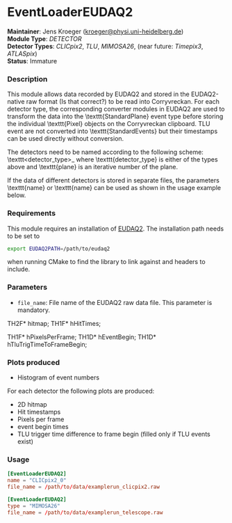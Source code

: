 # EventLoaderEUDAQ2
**Maintainer**: Jens Kroeger (kroeger@physi.uni-heidelberg.de)  
**Module Type**: *DETECTOR*     
**Detector Types**: *CLICpix2*, *TLU*, *MIMOSA26*, (near future: *Timepix3*, *ATLASpix*)   
**Status**: Immature

### Description
This module allows data recorded by EUDAQ2 and stored in the EUDAQ2-native raw format (Is that correct?) to be read into Corryvreckan.
For each detector type, the corresponding converter modules in EUDAQ2 are used to transform the data into the \texttt{StandardPlane} event type before storing the individual \texttt{Pixel} objects on the Corryvreckan clipboard.
TLU event are not converted into \texttt{StandardEvents} but their timestamps can be used directly without conversion.

The detectors need to be named according to the following scheme: \texttt<detector_type>_<plane> where \texttt{detector_type} is either of the types above and \texttt{plane} is an iterative number of the plane.

If the data of different detectors is stored in separate files, the parameters \texttt{name} or \texttt{name} can be used as shown in the usage example below.

### Requirements
This module requires an installation of [EUDAQ2](https://eudaq.github.io/). The installation path needs to be set to
```bash
export EUDAQ2PATH=/path/to/eudaq2
```
when running CMake to find the library to link against and headers to include.

### Parameters
* `file_name`: File name of the EUDAQ2 raw data file. This parameter is mandatory.

TH2F* hitmap;
TH1F* hHitTimes;

TH1F* hPixelsPerFrame;
TH1D* hEventBegin;
TH1D* hTluTrigTimeToFrameBegin;

### Plots produced
* Histogram of event numbers

For each detector the following plots are produced:

* 2D hitmap
* Hit timestamps
* Pixels per frame
* event begin times
* TLU trigger time difference to frame begin (filled only if TLU events exist)

### Usage
```toml
[EventLoaderEUDAQ2]
name = "CLICpix2_0"
file_name = /path/to/data/examplerun_clicpix2.raw

[EventLoaderEUDAQ2]
type = "MIMOSA26"
file_name = /path/to/data/examplerun_telescope.raw
```
